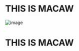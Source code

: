 # THIS IS MACAW 
![image](https://github.com/user-attachments/assets/9b5b1a2c-e632-45ff-9561-3092cc5f8919)

# THIS IS MACAW

